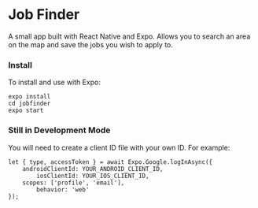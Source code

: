 # Job Finder

A small app built with React Native and Expo.
Allows you to search an area on the map and save the jobs you wish to apply to.

### Install

To install and use with Expo:

```
expo install
cd jobfinder
expo start
```
### Still in Development Mode

You will need to create a client ID file with your own ID.
For example:

```
let { type, accessToken } = await Expo.Google.logInAsync({
	androidClientId: YOUR_ANDROID_CLIENT_ID,
    	iosClientId: YOUR_IOS_CLIENT_ID,
   	scopes: ['profile', 'email'],
    	behavior: 'web'
});
```

